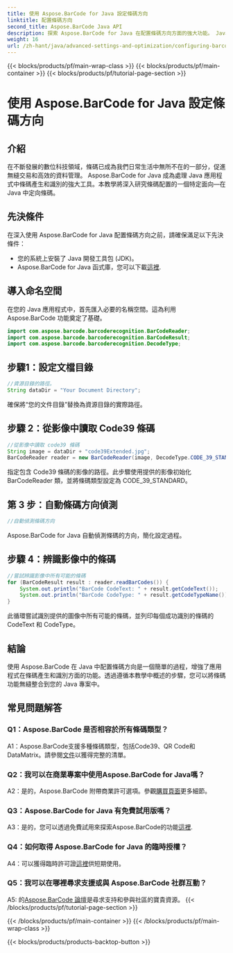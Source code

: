 ```yaml
---
title: 使用 Aspose.BarCode for Java 設定條碼方向
linktitle: 配置條碼方向
second_title: Aspose.BarCode Java API
description: 探索 Aspose.BarCode for Java 在配置條碼方向方面的強大功能。 Java 應用程式中無縫整合和識別的綜合指南。
weight: 16
url: /zh-hant/java/advanced-settings-and-optimization/configuring-barcode-orientation/
---
```


{{< blocks/products/pf/main-wrap-class >}}
{{< blocks/products/pf/main-container >}}
{{< blocks/products/pf/tutorial-page-section >}}

# 使用 Aspose.BarCode for Java 設定條碼方向

## 介紹

在不斷發展的數位科技領域，條碼已成為我們日常生活中無所不在的一部分，促進無縫交易和高效的資料管理。 Aspose.BarCode for Java 成為處理 Java 應用程式中條碼產生和識別的強大工具。本教學將深入研究條碼配置的一個特定面向—在 Java 中定向條碼。

## 先決條件

在深入使用 Aspose.BarCode for Java 配置條碼方向之前，請確保滿足以下先決條件：

- 您的系統上安裝了 Java 開發工具包 (JDK)。
-  Aspose.BarCode for Java 函式庫，您可以下載[這裡](https://releases.aspose.com/barcode/java/).

## 導入命名空間

在您的 Java 應用程式中，首先匯入必要的名稱空間。這為利用 Aspose.BarCode 功能奠定了基礎。

```java
import com.aspose.barcode.barcoderecognition.BarCodeReader;
import com.aspose.barcode.barcoderecognition.BarCodeResult;
import com.aspose.barcode.barcoderecognition.DecodeType;


```

## 步驟1：設定文檔目錄

```java
//資源目錄的路徑。
String dataDir = "Your Document Directory";
```

確保將“您的文件目錄”替換為資源目錄的實際路徑。

## 步驟 2：從影像中讀取 Code39 條碼

```java
//從影像中讀取 code39 條碼
String image = dataDir + "code39Extended.jpg";
BarCodeReader reader = new BarCodeReader(image, DecodeType.CODE_39_STANDARD);
```

指定包含 Code39 條碼的影像的路徑。此步驟使用提供的影像初始化 BarCodeReader 類，並將條碼類型設定為 CODE_39_STANDARD。

## 第 3 步：自動條碼方向偵測

```java
//自動偵測條碼方向
```

Aspose.BarCode for Java 自動偵測條碼的方向，簡化設定過程。

## 步驟 4：辨識影像中的條碼

```java
//嘗試辨識影像中所有可能的條碼
for (BarCodeResult result : reader.readBarCodes()) {
    System.out.println("BarCode CodeText: " + result.getCodeText());
    System.out.println("BarCode CodeType: " + result.getCodeTypeName());
}
```

此循環嘗試識別提供的圖像中所有可能的條碼，並列印每個成功識別的條碼的 CodeText 和 CodeType。

## 結論

使用 Aspose.BarCode 在 Java 中配置條碼方向是一個簡單的過程，增強了應用程式在條碼產生和識別方面的功能。透過遵循本教學中概述的步驟，您可以將條碼功能無縫整合到您的 Java 專案中。

## 常見問題解答

### Q1：Aspose.BarCode 是否相容於所有條碼類型？

 A1：Aspose.BarCode支援多種條碼類型，包括Code39、QR Code和DataMatrix。請參閱[文件](https://reference.aspose.com/barcode/java/)以獲得完整的清單。

### Q2：我可以在商業專案中使用Aspose.BarCode for Java嗎？

 A2：是的，Aspose.BarCode 附帶商業許可選項。參觀[購買頁面](https://purchase.aspose.com/buy)更多細節。

### Q3：Aspose.BarCode for Java 有免費試用版嗎？

A3：是的，您可以透過免費試用來探索Aspose.BarCode的功能[這裡](https://releases.aspose.com/).

### Q4：如何取得 Aspose.BarCode for Java 的臨時授權？

 A4：可以獲得臨時許可證[這裡](https://purchase.aspose.com/temporary-license/)供短期使用。

### Q5：我可以在哪裡尋求支援或與 Aspose.BarCode 社群互動？

 A5: 的[Aspose.BarCode 論壇](https://forum.aspose.com/c/barcode/13)是尋求支持和參與社區的寶貴資源。
{{< /blocks/products/pf/tutorial-page-section >}}

{{< /blocks/products/pf/main-container >}}
{{< /blocks/products/pf/main-wrap-class >}}

{{< blocks/products/products-backtop-button >}}
